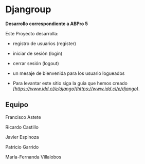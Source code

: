 # Djangroup

__Desarrollo correspondiente a ABPro 5__

Este Proyecto desarrolla:

- registro de usuarios (register)

- iniciar de sesión (login)

- cerrar sesión (logout)

- un mesaje de bienvenida para los usuario logueados

- Para levantar este sitio siga la guía que hemos creado *[https://www.idd.cl/e/django](https://www.idd.cl/e/django)*.

## Equipo

Francisco Astete

Ricardo Castillo

Javier Espinoza

Patricio Garrido

María-Fernanda Villalobos